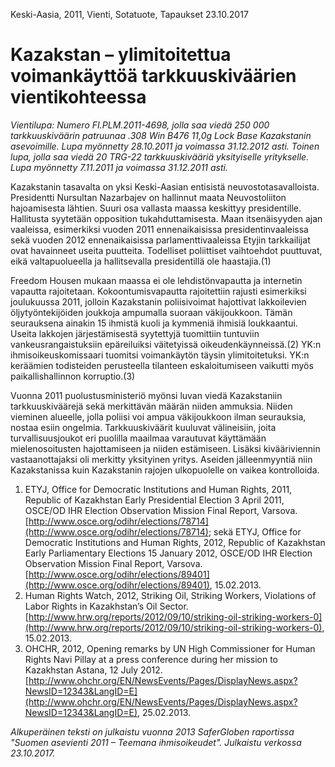 Keski-Aasia, 2011, Vienti, Sotatuote, Tapaukset
23.10.2017


# Kazakstan – ylimitoitettua voimankäyttöä tarkkuuskiväärien vientikohteessa

*Vientilupa: Numero FI.PLM.2011-4698, jolla saa viedä 250 000 tarkkuuskiväärin patruunaa .308 Win B476 11,0g Lock Base Kazakstanin asevoimille. Lupa myönnetty 28.10.2011 ja voimassa 31.12.2012 asti. Toinen lupa, jolla saa viedä 20 TRG-22 tarkkuuskivääriä yksityiselle yritykselle. Lupa myönnetty 7.11.2011 ja voimassa 31.12.2011 asti.*

Kazakstanin tasavalta on yksi Keski-Aasian entisistä neuvostotasavalloista. Presidentti Nursultan Nazarbajev on hallinnut maata Neuvostoliiton hajoamisesta lähtien. Suuri osa vallasta maassa keskittyy presidentille. Hallitusta syytetään opposition tukahduttamisesta. Maan itsenäisyyden ajan vaaleissa, esimerkiksi vuoden 2011 ennenaikaisissa presidentinvaaleissa sekä vuoden 2012 ennenaikaisissa parlamenttivaaleissa Etyjin tarkkailijat ovat havainneet useita puutteita. Todelliset poliittiset vaihtoehdot puuttuvat, eikä valtapuolueella ja hallitsevalla presidentillä ole haastajia.(1)

Freedom Housen mukaan maassa ei ole lehdistönvapautta ja internetin vapautta rajoitetaan. Kokoontumisvapautta rajoitettiin rajusti esimerkiksi joulukuussa 2011, jolloin Kazakstanin poliisivoimat hajottivat lakkoilevien öljytyöntekijöiden joukkoja ampumalla suoraan väkijoukkoon. Tämän seurauksena ainakin 15 ihmistä kuoli ja kymmeniä ihmisiä loukkaantui. Useita lakkojen järjestämisestä syytettyjä tuomittiin tuntuviin vankeusrangaistuksiin epäreiluiksi väitetyissä oikeudenkäynneissä.(2) YK:n ihmisoikeuskomissaari tuomitsi voimankäytön täysin ylimitoitetuksi. YK:n keräämien todisteiden perusteella tilanteen eskaloitumiseen vaikutti myös paikallishallinnon korruptio.(3)

Vuonna 2011 puolustusministeriö myönsi luvan viedä Kazakstaniin tarkkuuskiväärejä sekä merkittävän määrän niiden ammuksia. Niiden vieminen alueelle, jolla poliisi voi ampua väkijoukkoon ilman seurauksia, nostaa esiin ongelmia. Tarkkuuskiväärit kuuluvat välineisiin, joita turvallisuusjoukot eri puolilla maailmaa varautuvat käyttämään mielenosoitusten hajottamiseen ja niiden estämiseen. Lisäksi kivääriviennin vastaanottajaksi oli merkitty yksityinen yritys. Aseiden jälleenmyyntiä niin Kazakstanissa kuin Kazakstanin rajojen ulkopuolelle on vaikea kontrolloida.

1. ETYJ, Office for Democratic Institutions and Human Rights, 2011, Republic of Kazakhstan Early Presidential Election 3 April 2011, OSCE/OD IHR Election Observation Mission Final Report, Varsova. [http://www.osce.org/odihr/elections/78714](http://www.osce.org/odihr/elections/78714); sekä ETYJ, Office for Democratic Institutions and Human Rights, 2012, Republic of Kazakhstan Early Parliamentary Elections 15 January 2012, OSCE/OD IHR Election Observation Mission Final Report, Varsova. [http://www.osce.org/odihr/elections/89401](http://www.osce.org/odihr/elections/89401), 15.02.2013.
2. Human Rights Watch, 2012, Striking Oil, Striking Workers, Violations of Labor Rights in Kazakhstan’s Oil Sector. [http://www.hrw.org/reports/2012/09/10/striking-oil-striking-workers-0](http://www.hrw.org/reports/2012/09/10/striking-oil-striking-workers-0), 15.02.2013.
3. OHCHR, 2012, Opening remarks by UN High Commissioner for Human Rights Navi Pillay at a press conference during her mission to Kazakhstan Astana, 12 July 2012. [http://www.ohchr.org/EN/NewsEvents/Pages/DisplayNews.aspx?NewsID=12343&LangID=E](http://www.ohchr.org/EN/NewsEvents/Pages/DisplayNews.aspx?NewsID=12343&LangID=E), 25.02.2013.

*Alkuperäinen teksti on julkaistu vuonna 2013 SaferGloben raportissa "Suomen asevienti 2011 – Teemana ihmisoikeudet".
Julkaistu verkossa 23.10.2017.*